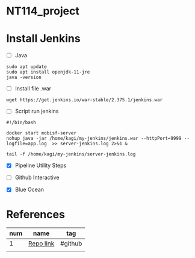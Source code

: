 # NT114_project
# Install Jenkins
- [ ] Java
```shell
sudo apt update
sudo apt install openjdk-11-jre
java -version
```
- [ ] Install file .war
```shell
wget https://get.jenkins.io/war-stable/2.375.1/jenkins.war
```
- [ ] Script run jenkins
```shell
#!/bin/bash

docker start mobisf-server
nohup java -jar /home/kagi/my-jenkins/jenkins.war --httpPort=9999 --logfile=app.log  >> server-jenkins.log 2>&1 &

tail -f /home/kagi/my-jenkins/server-jenkins.log
```
- [x] Pipeline Utility Steps
- [ ] Github Interactive
- [x] Blue Ocean


# References 
| num |                         name                         |   tag   |
| --- |:----------------------------------------------------:|:-------:|
| 1   | [Repo link](https://github.com/YtachY/NT114_project) | #github |
|     |                                                      |         |
